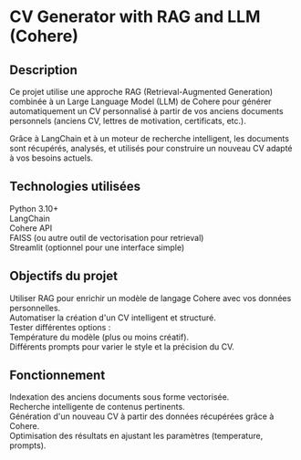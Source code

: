 # CV Generator with RAG and LLM (Cohere)

## Description

Ce projet utilise une approche RAG (Retrieval-Augmented Generation) combinée à un Large Language Model (LLM) de Cohere pour générer automatiquement un CV personnalisé à partir de vos anciens documents personnels (anciens CV, lettres de motivation, certificats, etc.).

Grâce à LangChain et à un moteur de recherche intelligent, les documents sont récupérés, analysés, et utilisés pour construire un nouveau CV adapté à vos besoins actuels.

## Technologies utilisées

Python 3.10+ \
LangChain \
Cohere API \
FAISS (ou autre outil de vectorisation pour retrieval) \
Streamlit (optionnel pour une interface simple) 

## Objectifs du projet

Utiliser RAG pour enrichir un modèle de langage Cohere avec vos données personnelles. \
Automatiser la création d'un CV intelligent et structuré. \
Tester différentes options : \
Température du modèle (plus ou moins créatif). \
Différents prompts pour varier le style et la précision du CV. 

## Fonctionnement

Indexation des anciens documents sous forme vectorisée. \
Recherche intelligente de contenus pertinents. \
Génération d'un nouveau CV à partir des données récupérées grâce à Cohere. \
Optimisation des résultats en ajustant les paramètres (temperature, prompts). 
